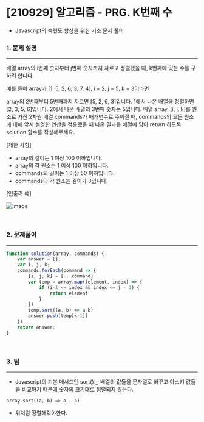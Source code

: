 # [210929] 알고리즘 - PRG. K번째 수
- Javascript의 숙련도 향상을 위한 기초 문제 풀이

### 1. 문제 설명
---

배열 array의 i번째 숫자부터 j번째 숫자까지 자르고 정렬했을 때, k번째에 있는 수를 구하려 합니다.

예를 들어 array가 [1, 5, 2, 6, 3, 7, 4], i = 2, j = 5, k = 3이라면

array의 2번째부터 5번째까지 자르면 [5, 2, 6, 3]입니다.
1에서 나온 배열을 정렬하면 [2, 3, 5, 6]입니다.
2에서 나온 배열의 3번째 숫자는 5입니다.
배열 array, [i, j, k]를 원소로 가진 2차원 배열 commands가 매개변수로 주어질 때, commands의 모든 원소에 대해 앞서 설명한 연산을 적용했을 때 나온 결과를 배열에 담아 return 하도록 solution 함수를 작성해주세요.


[제한 사항]

- array의 길이는 1 이상 100 이하입니다.
- array의 각 원소는 1 이상 100 이하입니다.
- commands의 길이는 1 이상 50 이하입니다.
- commands의 각 원소는 길이가 3입니다.

[입출력 예]

![image](https://user-images.githubusercontent.com/64825713/135258398-f64288d7-ff73-4aab-93c6-80521736aac5.png)

<br>

### 2. 문제풀이
---

```javascript
function solution(array, commands) {
    var answer = [];
    var i, j, k;
    commands.forEach(command => {
        [i, j, k] = [...command]
        var temp = array.map((element, index) => {
            if (i-1 <= index && index <= j - 1) {
                return element
            }
        })
        temp.sort((a, b) => a-b)
        answer.push(temp[k-1])
    })
    return answer;
}

```
<br>

### 3. 팁
---

- Javascript의 기본 메서드인 sort()는 배열의 값들을 문자열로 바꾸고 아스키 값들을 비교하기 때문에 숫자의 크기대로 정렬되지 않는다.

```
array.sort((a, b) => a - b)
```

- 위처럼 정렬해줘야한다.
